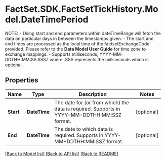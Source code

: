 # FactSet.SDK.FactSetTickHistory.Model.DateTimePeriod
 NOTE:       - Using start and end parameters within dateTimeRange will fetch the data on particular days in between the timestamps given.      - The start and end times are processed as the local time of the factsetExchangeCode provided. Please refer to the **Data Model User Guide** for time zone to exchange mappings.      - Supports milliseconds, YYYY-MM-DDTHH:MM:SS.SSSZ where .SSS represents the milliseconds which is optional. 

## Properties

Name | Type | Description | Notes
------------ | ------------- | ------------- | -------------
**Start** | **DateTime** | The date for (or from which) the data is required. Supports in YYYY-MM-DDTHH:MM:SSZ format.   | [optional] 
**End** | **DateTime** | The date to which data is required. Supports in YYYY-MM-DDTHH:MM:SSZ format.   | [optional] 

[[Back to Model list]](../README.md#documentation-for-models) [[Back to API list]](../README.md#documentation-for-api-endpoints) [[Back to README]](../README.md)

